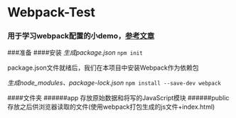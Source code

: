 # Webpack-Test
### 用于学习webpack配置的小demo，[参考文章](https://segmentfault.com/a/1190000006178770)


###准备
####安装
*生成package.json*
`npm init`     

package.json文件就绪后，我们在本项目中安装Webpack作为依赖包

*生成node_modules、package-lock.json*
`npm install --save-dev webpack`     

####文件夹
######app
存放原始数据和将写的JavaScript模块
######public
存放之后供浏览器读取的文件(使用webpack打包生成的js文件+index.html)
